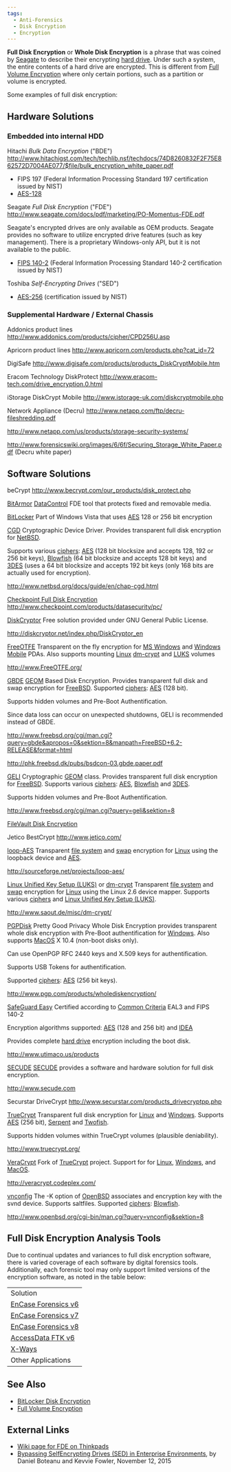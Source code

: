 ```yaml
---
tags:
  - Anti-Forensics
  - Disk Encryption
  - Encryption
---
```

**Full Disk Encryption** or **Whole Disk Encryption** is a phrase that
was coined by [Seagate](seagate.md) to describe their encrypting
[hard drive](hard_drive.md). Under such a system, the entire
contents of a hard drive are encrypted. This is different from [Full
Volume Encryption](full_volume_encryption.md) where only certain
portions, such as a partition or volume is encrypted.

Some examples of full disk encryption:

## Hardware Solutions

### Embedded into internal HDD

Hitachi *Bulk Data Encryption* ("BDE")
<http://www.hitachigst.com/tech/techlib.nsf/techdocs/74D8260832F2F75E862572D7004AE077/$file/bulk_encryption_white_paper.pdf>

- FIPS 197 (Federal Information Processing Standard 197 certification
  issued by NIST)
- [AES-128](http://csrc.nist.gov/groups/STM/cavp/documents/aes/aesval.html)

Seagate *Full Disk Encryption* ("FDE")
<http://www.seagate.com/docs/pdf/marketing/PO-Momentus-FDE.pdf>

Seagate's encrypted drives are only available as OEM products. Seagate
provides no software to utilize encrypted drive features (such as key
management). There is a proprietary Windows-only API, but it is not
available to the public.

- [FIPS
  140-2](http://www.seagate.com/ww/v/index.jsp?name=st9500422as-momentus-7200-fde-fips-140-2-sata-500gb-hd&vgnextoid=0be9f080d2c55210VgnVCM1000001a48090aRCRD&locale=en-US&pf=1)
  (Federal Information Processing Standard 140-2 certification issued by
  NIST)

Toshiba *Self-Encrypting Drives* ("SED")

- [AES-256](http://sdd.toshiba.com/main.aspx?Path=ServicesSupport/Self-EncryptingDrives)
  (certification issued by NIST)

### Supplemental Hardware / External Chassis

Addonics product lines
<http://www.addonics.com/products/cipher/CPD256U.asp>

<!-- -->

Apricorn product lines
<http://www.apricorn.com/products.php?cat_id=72>

<!-- -->

DigiSafe
<http://www.digisafe.com/products/products_DiskCryptMobile.htm>

<!-- -->

Eracom Technology DiskProtect
<http://www.eracom-tech.com/drive_encryption.0.html>

<!-- -->

iStorage DiskCrypt Mobile
<http://www.istorage-uk.com/diskcryptmobile.php>

<!-- -->

Network Appliance (Decru)
<http://www.netapp.com/ftp/decru-fileshredding.pdf>

<http://www.netapp.com/us/products/storage-security-systems/>

<http://www.forensicswiki.org/images/6/6f/Securing_Storage_White_Paper.pdf>
(Decru white paper)

## Software Solutions

beCrypt
<http://www.becrypt.com/our_products/disk_protect.php>

<!-- -->

[BitArmor](bitarmor.md) [DataControl](datacontrol.md) FDE tool that protects
fixed and removable media.

<!-- -->

[BitLocker](bitlocker.md)
Part of Windows Vista that uses [AES](aes.md) 128 or 256 bit
encryption

<!-- -->

[CGD](cgd.md)
Cryptographic Device Driver. Provides transparent full disk encryption
for [NetBSD](netbsd.md).

Supports various [ciphers](ciphers.md): [AES](aes.md)
(128 bit blocksize and accepts 128, 192 or 256 bit keys),
[Blowfish](blowfish.md) (64 bit blocksize and accepts 128 bit
keys) and [3DES](3des.md) (uses a 64 bit blocksize and accepts
192 bit keys (only 168 bits are actually used for encryption).

<http://www.netbsd.org/docs/guide/en/chap-cgd.html>

<!-- -->

[Checkpoint Full Disk Encryption](checkpoint_full_disk_encryption.md)
<http://www.checkpoint.com/products/datasecurity/pc/>

<!-- -->

[DiskCryptor](diskcryptor.md)
Free solution provided under GNU General Public License.

<http://diskcryptor.net/index.php/DiskCryptor_en>

<!-- -->

[FreeOTFE](freeotfe.md)
Transparent on the fly encryption for [MS Windows](windows.md)
and [Windows Mobile](microsoft_windows_mobile.md) PDAs. Also
supports mounting [Linux](linux.md)
[dm-crypt](dm-crypt.md) and
[LUKS](linux_unified_key_setup_(luks).md) volumes

<http://www.FreeOTFE.org/>

<!-- -->

[GBDE](gbde.md)
[GEOM](geom.md) Based Disk Encryption. Provides transparent full
disk and swap encryption for [FreeBSD](freebsd.md). Supported
[ciphers](ciphers.md): [AES](aes.md) (128 bit).

Supports hidden volumes and Pre-Boot Authentification.

Since data loss can occur on unexpected shutdowns, GELI is recommended
instead of GBDE.

<http://www.freebsd.org/cgi/man.cgi?query=gbde&apropos=0&sektion=8&manpath=FreeBSD+6.2-RELEASE&format=html>

<http://phk.freebsd.dk/pubs/bsdcon-03.gbde.paper.pdf>

<!-- -->

[GELI](geli.md)
Cryptographic [GEOM](geom.md) class. Provides transparent full
disk encryption for [FreeBSD](freebsd.md). Supports various
[ciphers](ciphers.md): [AES](aes.md),
[Blowfish](blowfish.md) and [3DES](3des.md).

Supports hidden volumes and Pre-Boot Authentification.

<http://www.freebsd.org/cgi/man.cgi?query=geli&sektion=8>

<!-- -->

[FileVault Disk Encryption](filevault_disk_encryption.md)

<!-- -->

Jetico BestCrypt
<http://www.jetico.com/>

<!-- -->

[loop-AES](loop-aes.md)
Transparent [file system](file_system.md) and
[swap](swap.md) encryption for [Linux](linux.md) using
the loopback device and [AES](aes.md).

<http://sourceforge.net/projects/loop-aes/>

<!-- -->

[Linux Unified Key Setup (LUKS)](linux_unified_key_setup_(luks).md) or [dm-crypt](dm-crypt.md)
Transparent [file system](file_system.md) and
[swap](swap.md) encryption for [Linux](linux.md) using
the Linux 2.6 device mapper. Supports various
[ciphers](ciphers.md) and [Linux Unified Key Setup
(LUKS)](linux_unified_key_setup_(luks).md).

<http://www.saout.de/misc/dm-crypt/>

<!-- -->

[PGPDisk](pgpdisk.md)
Pretty Good Privacy Whole Disk Encryption provides transparent whole
disk encryption with Pre-Boot authentification for
[Windows](windows.md). Also supports [MacOS](macos.md) X
10.4 (non-boot disks only).

Can use OpenPGP RFC 2440 keys and X.509 keys for authentification.

Supports USB Tokens for authentification.

Supported [ciphers](ciphers.md): [AES](aes.md) (256 bit
keys).

<http://www.pgp.com/products/wholediskencryption/>

<!-- -->

[SafeGuard Easy](safeguard_easy.md)
Certified according to [Common Criteria](common_criteria.md)
EAL3 and FIPS 140-2

Encryption algorithms supported: [AES](aes.md) (128 and 256 bit)
and [IDEA](idea.md)

Provides complete [hard drive](hard_drive.md) encryption
including the boot disk.

<http://www.utimaco.us/products>

<!-- -->

[SECUDE](secude.md)
[SECUDE](secude.md) provides a software and hardware solution
for full disk encryption.

<http://www.secude.com>

<!-- -->

Securstar DriveCrypt
<http://www.securstar.com/products_drivecryptpp.php>

<!-- -->

[TrueCrypt](truecrypt.md)
Transparent full disk encryption for [Linux](linux.md) and
[Windows](windows.md). Supports [AES](aes.md) (256 bit), [Serpent](serpent.md)
and [Twofish](twofish.md).

Supports hidden volumes within TrueCrypt volumes (plausible deniability).

<http://www.truecrypt.org/>

<!-- -->

[VeraCrypt](veracrypt.md)
Fork of [TrueCrypt](truecrypt.md) project. Support for for
[Linux](linux.md), [Windows](windows.md), and
[MacOS](macos.md).

<http://veracrypt.codeplex.com/>

<!-- -->

[vnconfig](vnconfig.md)
The -K option of [OpenBSD](openbsd.md) associates
and encryption key with the svnd device. Supports saltfiles. Supported
[ciphers](ciphers.md): [Blowfish](blowfish.md).

<http://www.openbsd.org/cgi-bin/man.cgi?query=vnconfig&sektion=8>

## Full Disk Encryption Analysis Tools

Due to continual updates and variances to full disk encryption software,
there is varied coverage of each software by digital forensics tools.
Additionally, each forensic tool may only support limited versions of
the encryption software, as noted in the table below:

|                                                  |
|--------------------------------------------------|
| Solution                                         |
| [EnCase Forensics v6](encase.md)                 |
| [EnCase Forensics v7](encase.md)                 |
| [EnCase Forensics v8](encase.md)                 |
| [AccessData FTK v6](forensic_toolkit.md)         |
| [X-Ways](x-ways_ag.md.md)                        |
| Other Applications                               |

## See Also

* [BitLocker Disk Encryption](bitlocker_disk_encryption.md)
* [Full Volume Encryption](full_volume_encryption.md)

## External Links

* [Wiki page for FDE on Thinkpads](http://www.thinkwiki.org/wiki/Full_Disk_Encryption_(FDE))
* [Bypassing SelfEncrypting Drives (SED) in Enterprise Environments](https://www.blackhat.com/docs/eu-15/materials/eu-15-Boteanu-Bypassing-Self-Encrypting-Drives-SED-In-Enterprise-Environments.pdf),
  by Daniel Boteanu and Kevvie Fowler, November 12, 2015
